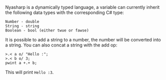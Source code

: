 ﻿Nyasharp is a dynamically typed language, a variable can currently inherit the following data types with the corresponding C# type:
```
Number - double
String - string
Boolean - bool (either twue or fawse)
```

It is possible to add a string to a number, the number will be converted into a string. You can also concat a string with the add op:
```
>.< a o/ "Hello :";
>.< b o/ 3;
pwint a +.+ b;
```
This will print `Hello :3`.